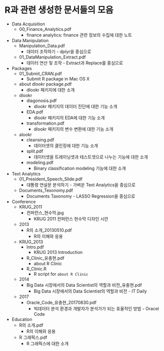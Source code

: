 # R과 관련 생성한 문서들의 모음

* Data Acquisition
    + 00_Finance_Analytics.pdf
        + finance analytics: finance 관련 정보의 수집에 대한 노트
* Data Manipulation
    + Manipulation_Data.pdf
        + 데이터 조작하기 - dplyr을 중심으로
    + 01_DataManipulation_Extract.pdf
        + 데이터 연산 및 조작 - Extract과 Replace를 중심으로
* Packages
    + 01_Submit_CRAN.pdf
        + Submit R package in Mac OS X
    + about dlookr package.pdf
        + dlookr 패키지에 대한 소개
    + dlookr
        + diagonosis.pdf
            + dlookr 패키지의 데이터 진단에 대한 기능 소개
        + EDA.pdf
            + dlookr 패키지의 EDA에 대한 기능 소개
        + transformation.pdf
            + dlookr 패키지의 변수 변환에 대한 기능 소개
    + alookr
        + cleansing.pdf
            + 데이터셋의 클린징에 대한 기능 소개
        + split.pdf
            + 데이터셋을 트레이닝셋과 테스트셋으로 나누는 기능에 대한 소개
        + modeling.pdf
            + Binary classification modeling 기능에 대한 소개
* Text Analytics
    + 01_President_Speech_Slide.pdf
        + 대통령 연설문 분석하기 - 가벼운 Text Analytics을 중심으로
    + Documents_Texonomy.pdf
        + Documents Taxonomy - LASSO Regression을 중심으로
* Conference
    + KRUG_2011
        + 컨퍼런스_현수막.jpg
            + KRUG 2011 컨퍼런스 현수막 디자인 시안
    + 2013
        + R의 소개_20130510.pdf
            + R의 이해와 응용
    + KRUG_2013
        + Intro.pdf
            + KRUG 2013 Introduction
        + R_Clinic_유충현.pdf
            + about R Clinic
        + R_Clinic.R
            + R script for `about R Clinic`    
    + 2014
        + Big Data 시장에서의 Data Scientist의 역할과 비전_유충현.pdf
            + Big Data 시장에서의 Data Scientist의 역할과 비전 - IT Daily
    + 2017
        + Oracle_Code_유충현_20170830.pdf
            + 빅데이터 분석 환경과 개발자가 분석가가 되는 효율적인 방법 - Oracel Code             
* Education
    + R의 소개.pdf
        + R의 이해와 응용
    + R 그래픽스.pdf
        + R 그래픽스에 대한 소개
        
